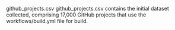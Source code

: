 github_projects.csv  github_projects.csv contains the initial dataset collected, comprising 17,000 GitHub projects that use the workflows/build.yml file for build.
